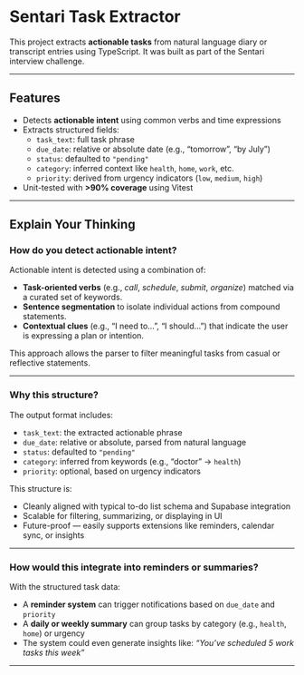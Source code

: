# Sentari Task Extractor

This project extracts **actionable tasks** from natural language diary or transcript entries using TypeScript. It was built as part of the Sentari interview challenge.

---

## Features

- Detects **actionable intent** using common verbs and time expressions
- Extracts structured fields:
  - `task_text`: full task phrase
  - `due_date`: relative or absolute date (e.g., “tomorrow”, “by July”)
  - `status`: defaulted to `"pending"`
  - `category`: inferred context like `health`, `home`, `work`, etc.
  - `priority`: derived from urgency indicators (`low`, `medium`, `high`)
- Unit-tested with **>90% coverage** using Vitest

---
## Explain Your Thinking

### How do you detect actionable intent?

Actionable intent is detected using a combination of:

- **Task-oriented verbs** (e.g., *call*, *schedule*, *submit*, *organize*) matched via a curated set of keywords.
- **Sentence segmentation** to isolate individual actions from compound statements.
- **Contextual clues** (e.g., “I need to…”, “I should…”) that indicate the user is expressing a plan or intention.

This approach allows the parser to filter meaningful tasks from casual or reflective statements.

---

### Why this structure?

The output format includes:

- `task_text`: the extracted actionable phrase  
- `due_date`: relative or absolute, parsed from natural language  
- `status`: defaulted to `"pending"`  
- `category`: inferred from keywords (e.g., “doctor” → `health`)  
- `priority`: optional, based on urgency indicators  

This structure is:

- Cleanly aligned with typical to-do list schema and Supabase integration  
- Scalable for filtering, summarizing, or displaying in UI  
- Future-proof — easily supports extensions like reminders, calendar sync, or insights  

---

### How would this integrate into reminders or summaries?

With the structured task data:

- A **reminder system** can trigger notifications based on `due_date` and `priority`
- A **daily or weekly summary** can group tasks by category (e.g., `health`, `home`) or urgency
- The system could even generate insights like: _“You’ve scheduled 5 work tasks this week”_

---
